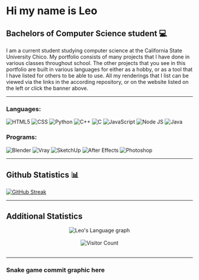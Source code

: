 <!-- <a href = "https://leomalinen04.github.io/"><img src = "" alt = "Leo Malinen" /></a> -->

# Hi my name is Leo

## Bachelors of Computer Science student 💻

I am a current student studying computer science at the California State University Chico. My portfolio consists of many projects that I have done in various classes throughout school. The other projects that you see in this portfolio are built in various languages for either as a hobby, or as a tool that I have listed for others to be able to use. All my renderings that I list can be viewed via the links in the according repository, or on the website listed on the left or click the banner above. 

---
### Languages: 

![HTML5](https://img.shields.io/badge/HTML5-E34F26?style=for-the-badge&logo=html5&logoColor=white)
![CSS](https://img.shields.io/badge/CSS3-1572B6?style=for-the-badge&logo=css3&logoColor=white)
![Python](https://img.shields.io/badge/Python-3776AB?style=for-the-badge&logo=python&logoColor=white)
![C++](https://img.shields.io/badge/C++-00599C?style=for-the-badge&logo=cplusplus&logoColor=white)
![C](https://img.shields.io/badge/C-A8B9CC?style=for-the-badge&logo=c&logoColor=white)
![JavaScript](https://img.shields.io/badge/JavaScript-F7DF1E?style=for-the-badge&logo=javascript&logoColor=black)
![Node JS](https://img.shields.io/badge/Node.js-339933?style=for-the-badge&logo=nodedotjs&logoColor=white)
![Java](https://img.shields.io/badge/Java-007396?style=for-the-badge&logo=java&logoColor=white)
<br>

### Programs:

![Blender](https://img.shields.io/badge/Blender-F5792A?style=for-the-badge&logo=blender&logoColor=white)
![Vray](https://img.shields.io/badge/Vray-FFC90E?style=for-the-badge&logo=vray&logoColor=white)
![SketchUp](https://img.shields.io/badge/SketchUp-005F9E?style=for-the-badge&logo=sketchup&logoColor=white)
![After Effects](https://img.shields.io/badge/After%20Effects-9999FF?style=for-the-badge&logo=adobeaftereffects&logoColor=white)
![Photoshop](https://img.shields.io/badge/Photoshop-31A8FF?style=for-the-badge&logo=adobephotoshop&logoColor=white)

---
## Github Statistics 📊

[![GitHub Streak](https://github-readme-streak-stats.herokuapp.com?user=leo-malinen&theme=algolia&hide_border=false&date_format=M%20j%5B%2C%20Y%5D)](https://git.io/streak-stats)

---
## Additional Statistics

<div align="center">
    <img src="https://github-readme-stats.vercel.app/api/top-langs/?username=leo-malinen&langs_count=20&theme=algolia" alt="Leo's Language graph" />
</div>
<br>
<div align="center">
    <img src="https://visitor-badge.laobi.icu/badge?page_id=leo-malinen.leo-malinen" alt="Visitor Count" />
</div>
<br>

---
### Snake game commit graphic here
